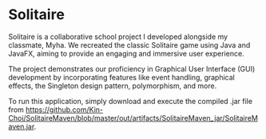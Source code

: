 # Solitaire

Solitaire is a collaborative school project I developed alongside my classmate, Myha. We recreated the classic Solitaire game using Java and JavaFX, aiming to provide an engaging and immersive user experience.

The project demonstrates our proficiency in Graphical User Interface (GUI) development by incorporating features like event handling, graphical effects, the Singleton design pattern, polymorphism, and more.

To run this application, simply download and execute the compiled .jar file from https://github.com/Kin-Choi/SolitaireMaven/blob/master/out/artifacts/SolitaireMaven_jar/SolitaireMaven.jar.
